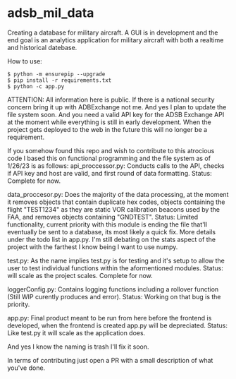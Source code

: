 # adsb_mil_data
 
Creating a database for military aircraft. A GUI is in development and the end goal is an analytics application for military aircraft with both a realtime and historical datebase.

How to use: 

```
$ python -m ensurepip --upgrade
$ pip install -r requirements.txt
$ python -c app.py
```

ATTENTION: All information here is public. If there is a national security concern bring it up with ADBExchange not me. And yes I plan to update the file system soon.
And you need a valid API key for the ADSB Exchange API at the moment while everything is still in early development. When the project gets deployed to the web in the future this will no longer be a requirement.

If you somehow found this repo and wish to contribute to this atrocious code I based this on functional programming and the file system as of 1/26/23 is as follows:
api_proccessor.py: Conducts calls to the API, checks if API key and host are valid, and first round of data formatting. Status: Complete for now.

data_proccesor.py: Does the majority of the data processing, at the moment it removes objects that contain duplicate hex codes, objects containing the flight "TEST1234" as they are static VOR calibration beacons used by the FAA, and removes objects containing "GNDTEST". Status: Limited functionality, current priority with this module is ending the file that'll eventually be sent to a database, its most likely a quick fix. More details under the todo list in app.py. I'm still debating on the stats aspect of the project with the farthest I know being I want to use numpy.

test.py: As the name implies test.py is for testing and it's setup to allow the user to test individual functions within the aformentioned modules. Status: will scale as the project scales. Complete for now.

loggerConfig.py: Contains logging functions including a rollover function (Still WIP curently produces and error). Status: Working on that bug is the priority.

app.py: Final product meant to be run from here before the frontend is developed, when the frontend is created app.py will be depreciated. Status: Like test.py it will scale as the application does.

And yes I know the naming is trash I'll fix it soon.

In terms of contributing just open a PR with a small description of what you've done.
